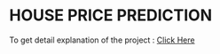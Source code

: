 # HOUSE PRICE PREDICTION
To get detail explanation of the project : [Click Here](https://github.com/subratamondal1/House-Price-Prediction/blob/main/House%20Price%20Prediction.ipynb)

